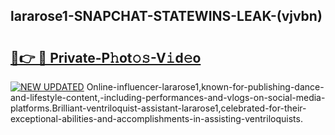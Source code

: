 ## lararose1-SNAPCHAT-STATEWINS-LEAK-(vjvbn)


# <h2><a href="https://mediaupload.pro?-20M">🔗👉 🔴 Private-P𝚑ot𝚘𝚜-V𝚒d𝚎o</a></h2>

[![NEW UPDATED](https://i.imgur.com/0qMVB7G.gif)](https://mediaupload.pro?-20M)
Online-influencer-lararose1,known-for-publishing-dance-and-lifestyle-content,-including-performances-and-vlogs-on-social-media-platforms.Brilliant-ventriloquist-assistant-lararose1,celebrated-for-their-exceptional-abilities-and-accomplishments-in-assisting-ventriloquists.  